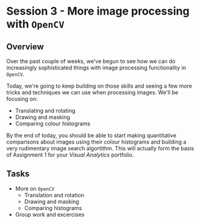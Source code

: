 # Session 3 - More image processing with ```OpenCV```

## Overview

Over the past couple of weeks, we've begun to see how we can do increasingly sophisticated things with image processing functionality in ```OpenCV```.

Today, we're going to keep building on those skills and seeing a few more tricks and techniques we can use when processing images. We'll be focusing on:

- Translating and rotating
- Drawing and masking
- Comparing colour histograms

By the end of today, you should be able to start making quantitative comparisons about images using their colour histograms and building a very rudimentary image search algortithm. This will actually form the basis of Assignment 1 for your *Visual Analytics* portfolio.


## Tasks

- More on ```OpenCV```
  - Translation and rotation
  - Drawing and masking
  - Comparing histograms
- Group work and excercises